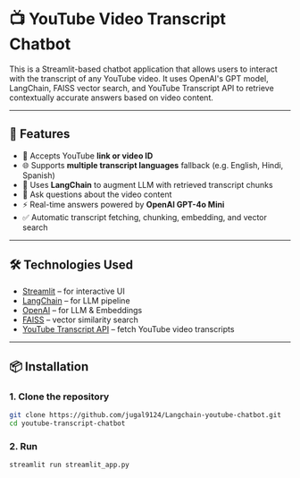 # 📺 YouTube Video Transcript Chatbot

This is a Streamlit-based chatbot application that allows users to interact with the transcript of any YouTube video. It uses OpenAI's GPT model, LangChain, FAISS vector search, and YouTube Transcript API to retrieve contextually accurate answers based on video content.

---

## 🚀 Features

- 🔗 Accepts YouTube **link or video ID**
- 🌐 Supports **multiple transcript languages** fallback (e.g. English, Hindi, Spanish)
- 🧠 Uses **LangChain** to augment LLM with retrieved transcript chunks
- 💬 Ask questions about the video content
- ⚡ Real-time answers powered by **OpenAI GPT-4o Mini**
- ✅ Automatic transcript fetching, chunking, embedding, and vector search

---

## 🛠️ Technologies Used

- [Streamlit](https://streamlit.io/) – for interactive UI
- [LangChain](https://www.langchain.com/) – for LLM pipeline
- [OpenAI](https://platform.openai.com/) – for LLM & Embeddings
- [FAISS](https://github.com/facebookresearch/faiss) – vector similarity search
- [YouTube Transcript API](https://github.com/jdepoix/youtube-transcript-api) – fetch YouTube video transcripts

---

## 📦 Installation

### 1. Clone the repository

```bash
git clone https://github.com/jugal9124/Langchain-youtube-chatbot.git
cd youtube-transcript-chatbot
```

### 2. Run

```bash
streamlit run streamlit_app.py
```